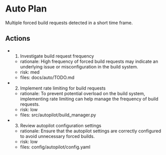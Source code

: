 # Auto Plan

Multiple forced build requests detected in a short time frame.

## Actions
- 1. Investigate build request frequency
  - rationale: High frequency of forced build requests may indicate an underlying issue or misconfiguration in the build system.
  - risk: med
  - files: docs/auto/TODO.md
- 2. Implement rate limiting for build requests
  - rationale: To prevent potential overload on the build system, implementing rate limiting can help manage the frequency of build requests.
  - risk: low
  - files: src/autopilot/build_manager.py
- 3. Review autopilot configuration settings
  - rationale: Ensure that the autopilot settings are correctly configured to avoid unnecessary forced builds.
  - risk: low
  - files: config/autopilot/config.yaml